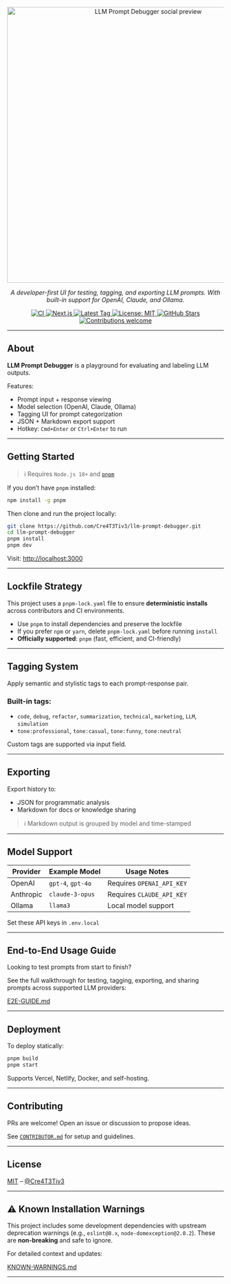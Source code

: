 <p align="center">
  <a href="https://github.com/Cre4T3Tiv3/llm-prompt-debugger" target="_blank">
    <img src="https://raw.githubusercontent.com/Cre4T3Tiv3/llm-prompt-debugger/main/docs/assets/llm_prompt_debugger_v0.1.0.gif" alt="LLM Prompt Debugger social preview" width="640"/>
  </a>
</p>

<p align="center"><em>
A developer-first UI for testing, tagging, and exporting LLM prompts. With built-in support for OpenAI, Claude, and Ollama.
</em></p>

<p align="center">
  <a href="https://github.com/Cre4T3Tiv3/llm-prompt-debugger/actions/workflows/ci.yml" target="_blank">
    <img src="https://github.com/Cre4T3Tiv3/llm-prompt-debugger/actions/workflows/ci.yml/badge.svg?branch=main" alt="CI">
  </a>
  <a href="https://nextjs.org" target="_blank">
    <img src="https://img.shields.io/badge/Next.js-14-black" alt="Next.js">
  </a>
  <a href="https://github.com/Cre4T3Tiv3/llm-prompt-debugger/tags" target="_blank">
    <img src="https://img.shields.io/github/v/tag/Cre4T3Tiv3/llm-prompt-debugger" alt="Latest Tag">
  </a>
  <a href="https://github.com/Cre4T3Tiv3/llm-prompt-debugger/blob/main/LICENSE" target="_blank">
    <img src="https://img.shields.io/badge/license-MIT-blue.svg" alt="License: MIT">
  </a>
  <a href="https://github.com/Cre4T3Tiv3/llm-prompt-debugger/stargazers" target="_blank">
    <img src="https://img.shields.io/github/stars/Cre4T3Tiv3/llm-prompt-debugger?style=social" alt="GitHub Stars">
  </a>
  <a href="#contributing" target="_blank">
    <img src="https://img.shields.io/badge/contributions-welcome-brightgreen.svg" alt="Contributions welcome">
  </a>
</p>

---

## About

**LLM Prompt Debugger** is a playground for evaluating and labeling LLM outputs.

Features:

- Prompt input + response viewing
- Model selection (OpenAI, Claude, Ollama)
- Tagging UI for prompt categorization
- JSON + Markdown export support
- Hotkey: `Cmd+Enter` or `Ctrl+Enter` to run

---

## Getting Started

> ℹ️ Requires `Node.js 18+` and [`pnpm`](https://pnpm.io)

If you don’t have `pnpm` installed:

```bash
npm install -g pnpm
```

Then clone and run the project locally:

```bash
git clone https://github.com/Cre4T3Tiv3/llm-prompt-debugger.git
cd llm-prompt-debugger
pnpm install
pnpm dev
```

Visit: [http://localhost:3000](http://localhost:3000)

---

## Lockfile Strategy

This project uses a `pnpm-lock.yaml` file to ensure **deterministic installs** across contributors and CI environments.

- Use `pnpm` to install dependencies and preserve the lockfile
- If you prefer `npm` or `yarn`, delete `pnpm-lock.yaml` before running `install`
- **Officially supported**: `pnpm` (fast, efficient, and CI-friendly)

---

## Tagging System

Apply semantic and stylistic tags to each prompt-response pair.

### Built-in tags:

- `code`, `debug`, `refactor`, `summarization`, `technical`, `marketing`, `LLM`, `simulation`
- `tone:professional`, `tone:casual`, `tone:funny`, `tone:neutral`

Custom tags are supported via input field.

---

## Exporting

Export history to:

- JSON for programmatic analysis
- Markdown for docs or knowledge sharing

> ℹ️ Markdown output is grouped by model and time-stamped

---

## Model Support

| Provider  | Example Model     | Usage Notes               |
| --------- | ----------------- | ------------------------- |
| OpenAI    | `gpt-4`, `gpt-4o` | Requires `OPENAI_API_KEY` |
| Anthropic | `claude-3-opus`   | Requires `CLAUDE_API_KEY` |
| Ollama    | `llama3`          | Local model support       |

Set these API keys in `.env.local`

---

## End-to-End Usage Guide

Looking to test prompts from start to finish?

See the full walkthrough for testing, tagging, exporting, and sharing prompts across supported LLM providers:

[E2E-GUIDE.md](./docs/E2E-GUIDE.md)

---

## Deployment

To deploy statically:

```bash
pnpm build
pnpm start
```

Supports Vercel, Netlify, Docker, and self-hosting.

---

## Contributing

PRs are welcome! Open an issue or discussion to propose ideas.

See [`CONTRIBUTOR.md`](./CONTRIBUTOR.md) for setup and guidelines.

---

## License

[MIT](./LICENSE) – [@Cre4T3Tiv3](https://github.com/Cre4T3Tiv3)

---

## ⚠️ Known Installation Warnings

This project includes some development dependencies with upstream deprecation warnings (e.g., `eslint@8.x`, `node-domexception@2.0.2`). These are **non-breaking** and safe to ignore.

For detailed context and updates:

[KNOWN-WARNINGS.md](./docs/KNOWN-WARNINGS.md)

---
